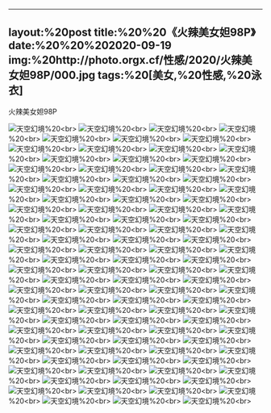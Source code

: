 ﻿---
layout:%20post
title:%20%20《火辣美女妲98P》
date:%20%20%202020-09-19
img:%20http://photo.orgx.cf/性感/2020/火辣美女妲98P/000.jpg
tags:%20[美女,%20性感,%20泳衣]
---

火辣美女妲98P



![天空幻境](http://photo.orgx.cf/性感/2020/火辣美女妲98P/001.jpg%20''天空幻境'')%20<br>
![天空幻境](http://photo.orgx.cf/性感/2020/火辣美女妲98P/002.jpg%20''天空幻境'')%20<br>
![天空幻境](http://photo.orgx.cf/性感/2020/火辣美女妲98P/003.jpg%20''天空幻境'')%20<br>
![天空幻境](http://photo.orgx.cf/性感/2020/火辣美女妲98P/004.jpg%20''天空幻境'')%20<br>
![天空幻境](http://photo.orgx.cf/性感/2020/火辣美女妲98P/005.jpg%20''天空幻境'')%20<br>
![天空幻境](http://photo.orgx.cf/性感/2020/火辣美女妲98P/006.jpg%20''天空幻境'')%20<br>
![天空幻境](http://photo.orgx.cf/性感/2020/火辣美女妲98P/007.jpg%20''天空幻境'')%20<br>
![天空幻境](http://photo.orgx.cf/性感/2020/火辣美女妲98P/008.jpg%20''天空幻境'')%20<br>
![天空幻境](http://photo.orgx.cf/性感/2020/火辣美女妲98P/009.jpg%20''天空幻境'')%20<br>
![天空幻境](http://photo.orgx.cf/性感/2020/火辣美女妲98P/010.jpg%20''天空幻境'')%20<br>
![天空幻境](http://photo.orgx.cf/性感/2020/火辣美女妲98P/011.jpg%20''天空幻境'')%20<br>
![天空幻境](http://photo.orgx.cf/性感/2020/火辣美女妲98P/012.jpg%20''天空幻境'')%20<br>
![天空幻境](http://photo.orgx.cf/性感/2020/火辣美女妲98P/013.jpg%20''天空幻境'')%20<br>
![天空幻境](http://photo.orgx.cf/性感/2020/火辣美女妲98P/014.jpg%20''天空幻境'')%20<br>
![天空幻境](http://photo.orgx.cf/性感/2020/火辣美女妲98P/015.jpg%20''天空幻境'')%20<br>
![天空幻境](http://photo.orgx.cf/性感/2020/火辣美女妲98P/016.jpg%20''天空幻境'')%20<br>
![天空幻境](http://photo.orgx.cf/性感/2020/火辣美女妲98P/017.jpg%20''天空幻境'')%20<br>
![天空幻境](http://photo.orgx.cf/性感/2020/火辣美女妲98P/018.jpg%20''天空幻境'')%20<br>
![天空幻境](http://photo.orgx.cf/性感/2020/火辣美女妲98P/019.jpg%20''天空幻境'')%20<br>
![天空幻境](http://photo.orgx.cf/性感/2020/火辣美女妲98P/020.jpg%20''天空幻境'')%20<br>
![天空幻境](http://photo.orgx.cf/性感/2020/火辣美女妲98P/021.jpg%20''天空幻境'')%20<br>
![天空幻境](http://photo.orgx.cf/性感/2020/火辣美女妲98P/022.jpg%20''天空幻境'')%20<br>
![天空幻境](http://photo.orgx.cf/性感/2020/火辣美女妲98P/023.jpg%20''天空幻境'')%20<br>
![天空幻境](http://photo.orgx.cf/性感/2020/火辣美女妲98P/024.jpg%20''天空幻境'')%20<br>
![天空幻境](http://photo.orgx.cf/性感/2020/火辣美女妲98P/025.jpg%20''天空幻境'')%20<br>
![天空幻境](http://photo.orgx.cf/性感/2020/火辣美女妲98P/026.jpg%20''天空幻境'')%20<br>
![天空幻境](http://photo.orgx.cf/性感/2020/火辣美女妲98P/027.jpg%20''天空幻境'')%20<br>
![天空幻境](http://photo.orgx.cf/性感/2020/火辣美女妲98P/028.jpg%20''天空幻境'')%20<br>
![天空幻境](http://photo.orgx.cf/性感/2020/火辣美女妲98P/029.jpg%20''天空幻境'')%20<br>
![天空幻境](http://photo.orgx.cf/性感/2020/火辣美女妲98P/030.jpg%20''天空幻境'')%20<br>
![天空幻境](http://photo.orgx.cf/性感/2020/火辣美女妲98P/031.jpg%20''天空幻境'')%20<br>
![天空幻境](http://photo.orgx.cf/性感/2020/火辣美女妲98P/032.jpg%20''天空幻境'')%20<br>
![天空幻境](http://photo.orgx.cf/性感/2020/火辣美女妲98P/033.jpg%20''天空幻境'')%20<br>
![天空幻境](http://photo.orgx.cf/性感/2020/火辣美女妲98P/034.jpg%20''天空幻境'')%20<br>
![天空幻境](http://photo.orgx.cf/性感/2020/火辣美女妲98P/035.jpg%20''天空幻境'')%20<br>
![天空幻境](http://photo.orgx.cf/性感/2020/火辣美女妲98P/036.jpg%20''天空幻境'')%20<br>
![天空幻境](http://photo.orgx.cf/性感/2020/火辣美女妲98P/037.jpg%20''天空幻境'')%20<br>
![天空幻境](http://photo.orgx.cf/性感/2020/火辣美女妲98P/038.jpg%20''天空幻境'')%20<br>
![天空幻境](http://photo.orgx.cf/性感/2020/火辣美女妲98P/039.jpg%20''天空幻境'')%20<br>
![天空幻境](http://photo.orgx.cf/性感/2020/火辣美女妲98P/040.jpg%20''天空幻境'')%20<br>
![天空幻境](http://photo.orgx.cf/性感/2020/火辣美女妲98P/041.jpg%20''天空幻境'')%20<br>
![天空幻境](http://photo.orgx.cf/性感/2020/火辣美女妲98P/042.jpg%20''天空幻境'')%20<br>
![天空幻境](http://photo.orgx.cf/性感/2020/火辣美女妲98P/043.jpg%20''天空幻境'')%20<br>
![天空幻境](http://photo.orgx.cf/性感/2020/火辣美女妲98P/044.jpg%20''天空幻境'')%20<br>
![天空幻境](http://photo.orgx.cf/性感/2020/火辣美女妲98P/045.jpg%20''天空幻境'')%20<br>
![天空幻境](http://photo.orgx.cf/性感/2020/火辣美女妲98P/046.jpg%20''天空幻境'')%20<br>
![天空幻境](http://photo.orgx.cf/性感/2020/火辣美女妲98P/047.jpg%20''天空幻境'')%20<br>
![天空幻境](http://photo.orgx.cf/性感/2020/火辣美女妲98P/048.jpg%20''天空幻境'')%20<br>
![天空幻境](http://photo.orgx.cf/性感/2020/火辣美女妲98P/049.jpg%20''天空幻境'')%20<br>
![天空幻境](http://photo.orgx.cf/性感/2020/火辣美女妲98P/050.jpg%20''天空幻境'')%20<br>
![天空幻境](http://photo.orgx.cf/性感/2020/火辣美女妲98P/051.jpg%20''天空幻境'')%20<br>
![天空幻境](http://photo.orgx.cf/性感/2020/火辣美女妲98P/052.jpg%20''天空幻境'')%20<br>
![天空幻境](http://photo.orgx.cf/性感/2020/火辣美女妲98P/053.jpg%20''天空幻境'')%20<br>
![天空幻境](http://photo.orgx.cf/性感/2020/火辣美女妲98P/054.jpg%20''天空幻境'')%20<br>
![天空幻境](http://photo.orgx.cf/性感/2020/火辣美女妲98P/055.jpg%20''天空幻境'')%20<br>
![天空幻境](http://photo.orgx.cf/性感/2020/火辣美女妲98P/056.jpg%20''天空幻境'')%20<br>
![天空幻境](http://photo.orgx.cf/性感/2020/火辣美女妲98P/057.jpg%20''天空幻境'')%20<br>
![天空幻境](http://photo.orgx.cf/性感/2020/火辣美女妲98P/058.jpg%20''天空幻境'')%20<br>
![天空幻境](http://photo.orgx.cf/性感/2020/火辣美女妲98P/059.jpg%20''天空幻境'')%20<br>
![天空幻境](http://photo.orgx.cf/性感/2020/火辣美女妲98P/060.jpg%20''天空幻境'')%20<br>
![天空幻境](http://photo.orgx.cf/性感/2020/火辣美女妲98P/061.jpg%20''天空幻境'')%20<br>
![天空幻境](http://photo.orgx.cf/性感/2020/火辣美女妲98P/062.jpg%20''天空幻境'')%20<br>
![天空幻境](http://photo.orgx.cf/性感/2020/火辣美女妲98P/063.jpg%20''天空幻境'')%20<br>
![天空幻境](http://photo.orgx.cf/性感/2020/火辣美女妲98P/064.jpg%20''天空幻境'')%20<br>
![天空幻境](http://photo.orgx.cf/性感/2020/火辣美女妲98P/065.jpg%20''天空幻境'')%20<br>
![天空幻境](http://photo.orgx.cf/性感/2020/火辣美女妲98P/066.jpg%20''天空幻境'')%20<br>
![天空幻境](http://photo.orgx.cf/性感/2020/火辣美女妲98P/067.jpg%20''天空幻境'')%20<br>
![天空幻境](http://photo.orgx.cf/性感/2020/火辣美女妲98P/068.jpg%20''天空幻境'')%20<br>
![天空幻境](http://photo.orgx.cf/性感/2020/火辣美女妲98P/069.jpg%20''天空幻境'')%20<br>
![天空幻境](http://photo.orgx.cf/性感/2020/火辣美女妲98P/070.jpg%20''天空幻境'')%20<br>
![天空幻境](http://photo.orgx.cf/性感/2020/火辣美女妲98P/071.jpg%20''天空幻境'')%20<br>
![天空幻境](http://photo.orgx.cf/性感/2020/火辣美女妲98P/072.jpg%20''天空幻境'')%20<br>
![天空幻境](http://photo.orgx.cf/性感/2020/火辣美女妲98P/073.jpg%20''天空幻境'')%20<br>
![天空幻境](http://photo.orgx.cf/性感/2020/火辣美女妲98P/074.jpg%20''天空幻境'')%20<br>
![天空幻境](http://photo.orgx.cf/性感/2020/火辣美女妲98P/075.jpg%20''天空幻境'')%20<br>
![天空幻境](http://photo.orgx.cf/性感/2020/火辣美女妲98P/076.jpg%20''天空幻境'')%20<br>
![天空幻境](http://photo.orgx.cf/性感/2020/火辣美女妲98P/077.jpg%20''天空幻境'')%20<br>
![天空幻境](http://photo.orgx.cf/性感/2020/火辣美女妲98P/078.jpg%20''天空幻境'')%20<br>
![天空幻境](http://photo.orgx.cf/性感/2020/火辣美女妲98P/079.jpg%20''天空幻境'')%20<br>
![天空幻境](http://photo.orgx.cf/性感/2020/火辣美女妲98P/080.jpg%20''天空幻境'')%20<br>
![天空幻境](http://photo.orgx.cf/性感/2020/火辣美女妲98P/081.jpg%20''天空幻境'')%20<br>
![天空幻境](http://photo.orgx.cf/性感/2020/火辣美女妲98P/082.jpg%20''天空幻境'')%20<br>
![天空幻境](http://photo.orgx.cf/性感/2020/火辣美女妲98P/083.jpg%20''天空幻境'')%20<br>
![天空幻境](http://photo.orgx.cf/性感/2020/火辣美女妲98P/084.jpg%20''天空幻境'')%20<br>
![天空幻境](http://photo.orgx.cf/性感/2020/火辣美女妲98P/085.jpg%20''天空幻境'')%20<br>
![天空幻境](http://photo.orgx.cf/性感/2020/火辣美女妲98P/086.jpg%20''天空幻境'')%20<br>
![天空幻境](http://photo.orgx.cf/性感/2020/火辣美女妲98P/087.jpg%20''天空幻境'')%20<br>
![天空幻境](http://photo.orgx.cf/性感/2020/火辣美女妲98P/088.jpg%20''天空幻境'')%20<br>
![天空幻境](http://photo.orgx.cf/性感/2020/火辣美女妲98P/089.jpg%20''天空幻境'')%20<br>
![天空幻境](http://photo.orgx.cf/性感/2020/火辣美女妲98P/090.jpg%20''天空幻境'')%20<br>
![天空幻境](http://photo.orgx.cf/性感/2020/火辣美女妲98P/091.jpg%20''天空幻境'')%20<br>
![天空幻境](http://photo.orgx.cf/性感/2020/火辣美女妲98P/092.jpg%20''天空幻境'')%20<br>
![天空幻境](http://photo.orgx.cf/性感/2020/火辣美女妲98P/093.jpg%20''天空幻境'')%20<br>
![天空幻境](http://photo.orgx.cf/性感/2020/火辣美女妲98P/094.jpg%20''天空幻境'')%20<br>
![天空幻境](http://photo.orgx.cf/性感/2020/火辣美女妲98P/095.jpg%20''天空幻境'')%20<br>
![天空幻境](http://photo.orgx.cf/性感/2020/火辣美女妲98P/096.jpg%20''天空幻境'')%20<br>
![天空幻境](http://photo.orgx.cf/性感/2020/火辣美女妲98P/097.jpg%20''天空幻境'')%20<br>
![天空幻境](http://photo.orgx.cf/性感/2020/火辣美女妲98P/098.jpg%20''天空幻境'')%20<br>